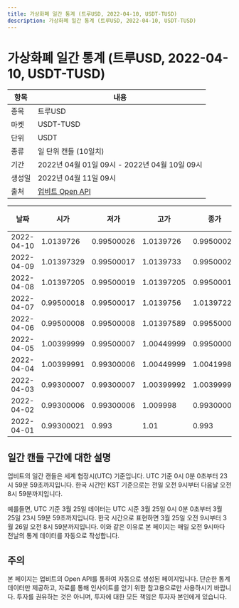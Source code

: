 ```yaml
---
title: 가상화폐 일간 통계 (트루USD, 2022-04-10, USDT-TUSD)
description: 가상화폐 일간 통계 (트루USD, 2022-04-10, USDT-TUSD)
---
```



가상화폐 일간 통계 (트루USD, 2022-04-10, USDT-TUSD)
===

|항목|내용|
|--|--|
|종목|트루USD|
|마켓|USDT-TUSD|
|단위|USDT|
|종류|일 단위 캔들 (10일치)|
|기간|2022년 04월 01일 09시 - 2022년 04월 10일 09시|
|생성일|2022년 04월 11일 09시|
|출처|[업비트 Open API](https://docs.upbit.com)|


|날짜|시가|저가|고가|종가|비고|
|--|--|--|--|--|--|
|2022-04-10|1.0139726|0.99500026|1.0139726|0.99500026|    |
|2022-04-09|1.01397329|0.99500017|1.0139733|0.99500022|    |
|2022-04-08|1.01397205|0.99500019|1.01397205|0.99500019|    |
|2022-04-07|0.99500018|0.99500017|1.0139756|1.01397227|    |
|2022-04-06|0.99500008|0.99500008|1.01397589|0.99550001|    |
|2022-04-05|1.00399999|0.99500007|1.00449999|0.99500007|    |
|2022-04-04|1.00399991|0.99300006|1.00449999|1.00419987|    |
|2022-04-03|0.99300007|0.99300007|1.00399992|1.00399992|    |
|2022-04-02|0.99300006|0.99300006|1.009998|0.99300006|    |
|2022-04-01|0.99300021|0.993|1.01|0.993|    |


일간 캔들 구간에 대한 설명
---


업비트의 일간 캔들은 세계 협정시(UTC) 기준입니다. 
UTC 기준 0시 0분 0초부터 23시 59분 59초까지입니다. 
한국 시간인 KST 기준으로는 전일 오전 9시부터 다음날 오전 8시 59분까지입니다. 


예를들면, UTC 기준 3월 25일 데이터는 UTC 시준 3월 25일 0시 0분 0초부터 3월 25일 23시 59분 59초까지입니다. 
한국 시간으로 표현하면 3월 25일 오전 9시부터 3월 26일 오전 8시 59분까지입니다. 
이와 같은 이유로 본 페이지는 매일 오전 9시마다 전날의 통계 데이터를 자동으로 작성합니다. 


주의
---


본 페이지는 업비트의 Open API를 통하여 자동으로 생성된 페이지입니다. 
단순한 통계 데이터만 제공하고, 자료를 통해 인사이트를 얻기 위한 참고용으로만 사용하시기 바랍니다. 
투자를 권유하는 것은 아니며, 투자에 대한 모든 책임은 투자자 본인에게 있습니다. 
